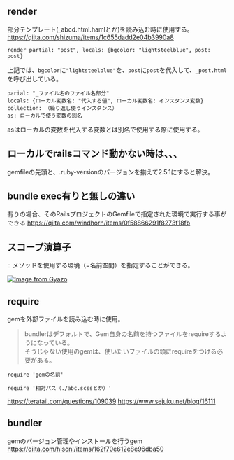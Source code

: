 ## render
部分テンプレート(_abcd.html.hamlとか)を読み込む時に使用する。
https://qiita.com/shizuma/items/1c655dadd2e04b3990a8

```
render partial: "post", locals: {bgcolor: "lightsteelblue", post: post}
```
上記では、`bgcolor`に`"lightsteelblue"`を、`post`に`post`を代入して、`_post.html`を呼び出している。

```
parial: "_ファイル名のファイル名部分"
locals: {ローカル変数名: "代入する値", ローカル変数名: インスタンス変数}
collection: （繰り返し使うインスタンス）
as: ローカルで使う変数の別名
```
asはローカルの変数を代入する変数とは別名で使用する際に使用する。


## ローカルでrailsコマンド動かない時は、、、
gemfileの先頭と、.ruby-versionのバージョンを揃えて2.5.1にすると解決。


## bundle exec有りと無しの違い
有りの場合、そのRailsプロジェクトのGemfileで指定された環境で実行する事ができる
https://qiita.com/windhorn/items/0f58866291f8273f18fb

## スコープ演算子
:: メソッドを使用する環境（=名前空間）を指定することができる。

[![Image from Gyazo](https://i.gyazo.com/35f16210aaa87cb000988a324e998f50.png)](https://gyazo.com/35f16210aaa87cb000988a324e998f50)

## require
gemを外部ファイルを読み込む時に使用。
> bundlerはデフォルトで、Gem自身の名前を持つファイルをrequireするようになっている。  
そうじゃない使用のgemは、使いたいファイルの頭にrequireをつける必要がある。
```
require 'gemの名前'
```
```
require '相対パス（./abc.scssとか）'
```
https://teratail.com/questions/109039
https://www.sejuku.net/blog/16111

## bundler
gemのバージョン管理やインストールを行うgem
https://qiita.com/hisonl/items/162f70e612e8e96dba50

